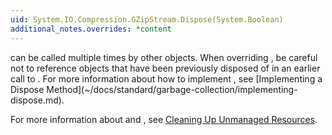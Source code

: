 ```yaml
---
uid: System.IO.Compression.GZipStream.Dispose(System.Boolean)
additional_notes.overrides: *content
---
```


<p>
      <xref href="System.ComponentModel.Component.Dispose"></xref> can be called multiple times by other objects. When overriding <xref href="System.IO.Compression.GZipStream.Dispose(System.Boolean)"></xref>, be careful not to reference objects that have been previously disposed of in an earlier call to <xref href="System.ComponentModel.Component.Dispose"></xref>. For more information about how to implement <xref href="System.IO.Compression.GZipStream.Dispose(System.Boolean)"></xref>, see [Implementing a Dispose Method](~/docs/standard/garbage-collection/implementing-dispose.md).  
  
 For more information about <xref href="System.ComponentModel.Component.Dispose"></xref> and <xref href="System.Object.Finalize"></xref>, see [Cleaning Up Unmanaged Resources](~/docs/standard/garbage-collection/unmanaged.md).</p>


